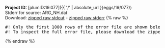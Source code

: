 **Project ID:** [plumID:19.077]({{ '/' | absolute_url }}eggs/19/077/)  
Stderr for source:  ARG_NH.dat   
Download: [zipped raw stdout](ARG_NH.dat.plumed_master.stdout.txt.zip) - [zipped raw stderr](ARG_NH.dat.plumed_master.stderr.txt.zip) 
{% raw %}
<pre>
#! Only the first 1000 rows of the error file are shown below
#! To inspect the full error file, please download the zipped raw stderr file above
</pre>
{% endraw %}
